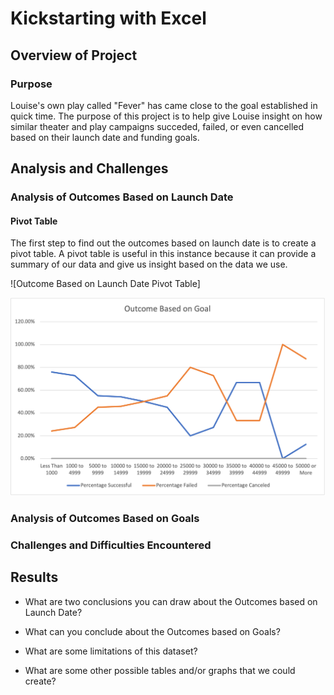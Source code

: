 # Kickstarting with Excel

## Overview of Project

### Purpose
Louise's own play called "Fever" has came close to the goal established in quick time. The purpose of this project is to help give Louise insight on how similar theater and play campaigns succeded, failed, or even cancelled based on their launch date and funding goals.

## Analysis and Challenges

### Analysis of Outcomes Based on Launch Date
#### Pivot Table
The first step to find out the outcomes based on launch date is to create a pivot table. A pivot table is useful in this instance because it can provide a summary of our data and give us insight based on the data we use.

![Outcome Based on Launch Date Pivot Table]

![Outcome Based on Launch Date](https://github.com/40super/kickstarter-analysis/blob/main/resource/Outcomes_vs_Goals.png?raw=true)
### Analysis of Outcomes Based on Goals

### Challenges and Difficulties Encountered

## Results

- What are two conclusions you can draw about the Outcomes based on Launch Date?

- What can you conclude about the Outcomes based on Goals?

- What are some limitations of this dataset?

- What are some other possible tables and/or graphs that we could create?
